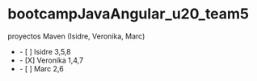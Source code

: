 # bootcampJavaAngular_u20_team5
proyectos Maven (Isidre, Veronika, Marc)

<ul>
  <li>    - [ ] Isidre 3,5,8    </li>
   <li>   - [X] Veronika 1,4,7  </li>
  <li>    - [ ] Marc 2,6 </li> 
</ul>
